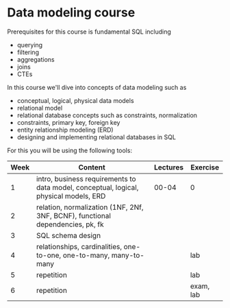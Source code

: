 # Data modeling course

Prerequisites for this course is fundamental SQL including

- querying
- filtering
- aggregations
- joins
- CTEs

In this course we'll dive into concepts of data modeling such as

- conceptual, logical, physical data models
- relational model
- relational database concepts such as constraints, normalization
- constraints, primary key, foreign key
- entity relationship modeling (ERD)
- designing and implementing relational databases in SQL

For this you will be using the following tools:

| **Week** | **Content**                                                                           | **Lectures** | **Exercise** |
| -------- | ------------------------------------------------------------------------------------- | ------------ | ------------ |
| 1        | intro, business requirements to data model, conceptual, logical, physical models, ERD | 00-04        | 0            |
| 2        | relation, normalization (1NF, 2Nf, 3NF, BCNF), functional dependencies, pk, fk        |              |              |
| 3        | SQL schema design                                                                     |              |              |
| 4        | relationships, cardinalities, one-to-one, one-to-many, many-to-many                   |              | lab          |
| 5        | repetition                                                                            |              | lab          |
| 6        | repetition                                                                            |              | exam, lab    |
